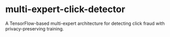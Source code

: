 # multi-expert-click-detector
A TensorFlow-based multi-expert architecture for detecting click fraud with privacy-preserving training.
